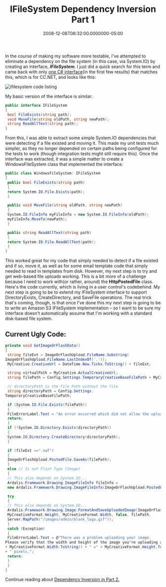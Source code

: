 ﻿---
title: IFileSystem Dependency Inversion Part 1
date: "2008-12-08T06:32:00.0000000-05:00"
description: "In the course of making my software more testable, I've attempted to eliminate a dependency on the file system (in this case, via System.IO) by creating an interface, IFileSystem. I just did a quick search for this term and came back with only one C# interface that matches this, which is for CC.NET, and looks like this:"
featuredImage: img/ifilesystem-dependency-inversion-part-1-featured.png
---

In the course of making my software more testable, I've attempted to eliminate a dependency on the file system (in this case, via System.IO) by creating an interface, ***IFileSystem***. I just did a quick search for this term and came back with only [ one C# interface](http://www.koders.com/csharp/fid3D7351540A84B6DE1150963950F9C55EC3E776FD.aspx?s=mdef%3Ainsert)(in the first few results) that matches this, which is for CC.NET, and looks like this:

![ifilesystem code listing](/img/ifilesystem.png)

My basic version of the interface is similar:

```csharp
public interface IFileSystem
{
 bool FileExists(string path);
 void MoveFile(string oldPath, string newPath);
 string ReadAllText(string path);
}
```

From this, I was able to extract some simple System.IO dependencies that were detecting if a file existed and moving it. This made my unit tests much simpler, as they no longer depended on certain paths being configured for the tests to work (though integration tests might still require this). Once the interface was extracted, it was a simple matter to create a WindowsFileSystem class that implemented the interface:

```csharp
public class WindowsFileSystem: IFileSystem
{
 public bool FileExists(string path)
 {
 return System.IO.File.Exists(path);
 }

 public void MoveFile(string oldPath, string newPath)
 {
 System.IO.FileInfo myFileInfo = new System.IO.FileInfo(oldPath);
 myFileInfo.MoveTo(newPath);
 }

 public string ReadAllText(string path)
 {
 return System.IO.File.ReadAllText(path);
 }
}
```

This worked great for my code that simply needed to detect if a file existed and if so, move it, as well as for some email template code that simply needed to read in templates from disk. However, my next step is to try and get web-based file uploads working. This is a bit more of a challenge because I need to work with(or rather, around) the **HttpPostedFile** class. Here's the code currently, which is living in a user control's codebehind. My next step is going to be to extend my IFileSystem interface to support DirectoryExists, CreateDirectory, and SaveFile operations. The real trick that's coming, though, is that once I've done this my next step is going to be to write an Amazon S3 IFileSystem implementation – so I want to be sure my interface doesn't automatically assume that I'm working with a standard disk-based file system.

## Current Ugly Code:

```csharp
private void GetImageOrFlashData()
{
 string fileExt = ImageOrFlashUpload.FileName.Substring(
ImageOrFlashUpload.FileName.LastIndexOf('.'));
 MyCreative.CreativeUrl = DateTime.Now.Ticks.ToString() + fileExt;

 string virtualPath = MyCreative.ActualCreativeUrl;
 string filePath = Config.Settings.TemporaryCreativeBaseFilePath + MyCreative.CreativeUrl;

 // directoryPath is the File Path without the file
 string directoryPath = Config.Settings.
TemporaryCreativeBaseFilePath;

 if (System.IO.File.Exists(filePath))
 {
 FileErrorLabel.Text = "An error occurred which did not allow the uploading of your file.";
 return;
 }
 if (!System.IO.Directory.Exists(directoryPath))
 {
 System.IO.Directory.CreateDirectory(directoryPath);
 }

 if (fileExt ==".swf")
 {
 ImageOrFlashUpload.PostedFile.SaveAs(filePath);
 }
 else // Is not Flash Type (Image)
 {
 // This also depends on System.IO...
 Ardalis.Framework.Drawing.ImageFileInfo fileInfo =
 new Ardalis.Framework.Drawing.ImageFileInfo(ImageOrFlashUpload.PostedFile);

 try
 {
 // This also depends on System.IO...
 Ardalis.Framework.Drawing.Image.FormatAndSaveUploadedImage(ImageOrFlashUpload.PostedFile,
 MyCreativeFormat.Height, MyCreativeFormat.Width, false, filePath,
 Server.MapPath("/images/admin/blank_logo.gif"));
 }
 catch (Exception)
 {
 FileErrorLabel.Text = @"There was a problem uploading your image.
Please verify that the width and height of the image you're uploading are exactly"
+ MyCreativeFormat.Width.ToString() + " x" + MyCreativeFormat.Height.ToString()
+ " pixels.";
 return;
 }
 }
}
```

Continue reading about [Dependency Inversion in Part 2.](/ifilesystem-dependency-inversion-part-2)

